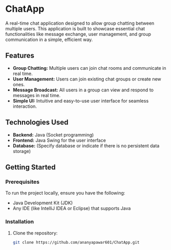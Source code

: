 # ChatApp

A real-time chat application designed to allow group chatting between multiple users. This application is built to showcase essential chat functionalities like message exchange, user management, and group communication in a simple, efficient way.

## Features
- **Group Chatting:** Multiple users can join chat rooms and communicate in real time.
- **User Management:** Users can join existing chat groups or create new ones.
- **Message Broadcast:** All users in a group can view and respond to messages in real time.
- **Simple UI:** Intuitive and easy-to-use user interface for seamless interaction.

## Technologies Used
- **Backend:** Java (Socket programming)
- **Frontend:** Java Swing for the user interface
- **Database:** (Specify database or indicate if there is no persistent data storage)

## Getting Started

### Prerequisites
To run the project locally, ensure you have the following:
- Java Development Kit (JDK)
- Any IDE (like IntelliJ IDEA or Eclipse) that supports Java

### Installation
1. Clone the repository:
   ```bash
   git clone https://github.com/ananyapawar601/ChatApp.git

